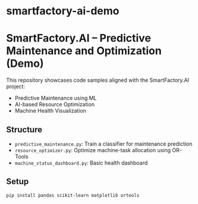 # smartfactory-ai-demo
# SmartFactory.AI – Predictive Maintenance and Optimization (Demo)

This repository showcases code samples aligned with the SmartFactory.AI project:
- Predictive Maintenance using ML
- AI-based Resource Optimization
- Machine Health Visualization

## Structure
- `predictive_maintenance.py`: Train a classifier for maintenance prediction
- `resource_optimizer.py`: Optimize machine-task allocation using OR-Tools
- `machine_status_dashboard.py`: Basic health dashboard

## Setup
```bash
pip install pandas scikit-learn matplotlib ortools

